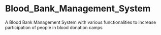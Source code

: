 # Blood_Bank_Management_System
 A Blood Bank Management System with various functionalities to increase participation of people in blood donation camps
